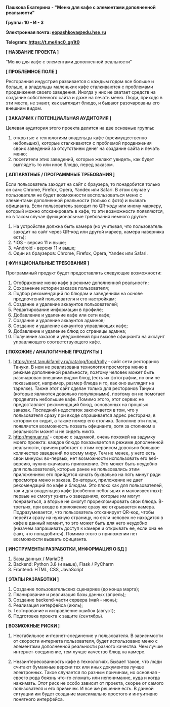 **Пашкова Екатерина - "Меню для кафе с элементами дополненной реальности"**

**Группа: 10 - И - 3**

**Электронная почта: eopashkova@edu.hse.ru**

**Telegram: https://t.me/lnc0_gn1t0**

**[ НАЗВАНИЕ ПРОЕКТА ]**

“Меню для кафе с элементами дополненной реальности”

**[ ПРОБЛЕМНОЕ ПОЛЕ ]**

Ресторанная индустрия развивается с каждым годом все больше и больше, а владельцы маленьких кафе сталкиваются с проблемами продвижения своего заведения. Иногда у них не хватает средств на создание собственного сайта и даже на печать меню. Люди, приходя в эти места, не знают, как выглядит блюдо, и бывают разочарованы его внешним видом.

**[ ЗАКАЗЧИК / ПОТЕНЦИАЛЬНАЯ АУДИТОРИЯ ]**

Целевая аудитория этого проекта делится на две основные группы:
1) открытые к технологиям владельцы кафе (преимущественно небольших), которые сталкиваются с проблемой продвижения своих заведений за отсутствием денег на создание сайта и печать меню;
2) посетители этих заведений, которые желают увидеть, как будет выглядеть то или иное блюдо, перед заказом.

**[ АППАРАТНЫЕ / ПРОГРАММНЫЕ ТРЕБОВАНИЯ ]**

Если пользователь заходит на сайт с браузера, то понадобится только он сам: Chrome, Firefox, Opera, Yandex или Safari. В этом случае у пользователя не будет возможности воспользоваться меню с элементами дополненной реальности (только с фото) и вызвать официанта.
Если пользователь заходит по QR-коду или иному маркеру, который можно отсканировать в кафе, то эти возможности появляются, но в таком случае функциональные требования немного другое:
1) На устройстве должна быть камера (но учитывая, что пользователь заходит на сайт через QR-код или другой маркер, камера наверняка есть);
2) *iOS - версия 11 и выше;
3) *Android - версия 11 и выше;
4) Один из браузеров: Chrome, Firefox, Opera, Yandex или Safari.

**[ ФУНКЦИОНАЛЬНЫЕ ТРЕБОВАНИЯ ]**

Программный продукт будет предоставлять следующие возможности:
1) Отображение меню кафе в режиме дополненной реальности;
2) Сохранение истории заказов пользователя;
3) Подбор рекомендаций по блюдам и заведениям на основе предпочтений пользователя и его настройкам;
4) Создание и удаление аккаунтов пользователей;
5) Редактирование информации в профиле;
6) Добавление и удаление кафе или сети кафе;
7) Создание и удаление аккаунтов админов;
8) Создание и удаление аккаунтов управляющих кафе;
9) Добавление и удаление блюд со страницы админа;
10) Получение заказов и уведомлений при вызове официанта на аккаунт управляющего соответствующего кафе.

**[ ПОХОЖИЕ / АНАЛОГИЧНЫЕ ПРОДУКТЫ ]**

1) https://rest.tanukifamily.ru/catalog/food/rolly - сайт сети ресторанов Тануки. В нем не реализована технология просмотра меню в режиме дополненной реальности, поэтому человек может быть разочарован внешним видом блюд (есть их фотографии, но они не показывают, например, размер блюда и то, как оно выглядит на тарелке). Также этот сайт сделан только для ресторанов Тануки (которые являются довольно популярными), поэтому он не помогает продвигать небольшие кафе. Помимо этого, этот сервис не предоставляет рекомендаций блюд, основанных на прошлых заказах. Последний недостаток заключается в том, что у пользователя сразу при входе спрашивается адрес ресторана, в котором он сидит, а также номер его столика. Заполнив эти поля, появляется возможность позвать официанта, хотя за столиком в реальности может и не сидеть никто.
2) http://menuar.ru/ - сервис с задумкой, очень похожей на задумку моего проекта: каждое блюдо показывается в режиме дополненной реальности, причем работает с этим сервисом довольно большое количество заведений по всему миру. Тем не менее, у него есть свои минусы: во-первых, нет возможности использовать его веб-версию, нужно скачивать приложение. Это может быть неудобно для пользователей, которые ранее не пользовались этим приложением: его прийдется качать буквально на пять минут ради просмотра меню и заказа. Во-вторых, приложение не дает рекомендаций по кафе и блюдам. Это плохо как для пользователей, так и для владельцев кафе (особенно небольших и малоизвестных): первые не смогут узнать о заведениях, которые им могут понравиться, а вторые не смогут прорекломировать свои блюда. В-третьих, при входе в приложение сразу же открывается камера. Подразумевается, что пользователь отсканирует QR-код, чтобы перейти сразу на нужную страницу, но если человек не находится в кафе в данный момент, то это может быть для него неудобно (незачем запрашивать доступ к камере и открывать ее, если она не факт, что понадобится). Помимо этого в приложении нет возможности вызвать официанта.

**[ ИНСТРУМЕНТЫ РАЗРАБОТКИ, ИНФОРМАЦИЯ О БД ]**

1) Базы данных / MariaDB
2) Backend:
        Python 3.8 (и выше), Flask / PyCharm
3) Frontend: HTML, CSS, JavaScript

**[ ЭТАПЫ РАЗРАБОТКИ ]**

1) Создание пользовательских сценариев (до конца марта);
2) Планирование и реализация базы данных (апрель);
3) Создание backend-части сервера (май - июнь);
4) Реализация интерфейса (июль);
5) Тестирование и исправление ошибок (август);
6) Подготовка проекта к защите (сентябрь).

**[ ВОЗМОЖНЫЕ РИСКИ ]**

1) Нестабильное интернет-соединение у пользователя.
В зависимости от скорости интернета пользователя, будет использовано меню с элементами дополненной реальности разного качества. Чем лучше интернет-соединение, тем лучше качество блюд на камере.

2) Незаинтересованность кафе в технологиях.
Бывает такое, что люди считают бумажные версии тех или иных документов лучше электронных. Такое случается по разным причинам, но основная - своего рода боязнь что-то сломать или непонимание, куда и когда нажимать. Этот риск не особо зависит от проекта, скорее от самого пользователя и его привычек. И все же решение есть. В данной ситуации им будет создание максимально простого и интуитивно понятного интерфейса.

